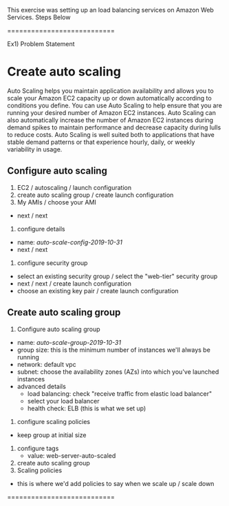 This exercise was setting up an load balancing services on Amazon Web Services.
Steps Below

===========================

Ex1) Problem Statement

# Create auto scaling

Auto Scaling helps you maintain application availability and allows you to scale your Amazon EC2 capacity up or down automatically according to conditions you define. You can use Auto Scaling to help ensure that you are running your desired number of Amazon EC2 instances. Auto Scaling can also automatically increase the number of Amazon EC2 instances during demand spikes to maintain performance and decrease capacity during lulls to reduce costs. Auto Scaling is well suited both to applications that have stable demand patterns or that experience hourly, daily, or weekly variability in usage.

## Configure auto scaling

1. EC2 / autoscaling / launch configuration
1. create auto scaling group / create launch configuration
1. My AMIs / choose your AMI
  - next / next
1. configure details
  - name: *auto-scale-config-2019-10-31*
  - next / next
1. configure security group
  - select an existing security group / select the "web-tier" security group
  - next / next / create launch configuration
  - choose an existing key pair / create launch configuration

## Create auto scaling group

1. Configure auto scaling group
  - name: *auto-scale-group-2019-10-31*
  - group size: this is the minimum number of instances we'll always be running
  - network: default vpc
  - subnet: choose the availability zones (AZs) into which you've launched instances
  - advanced details
    - load balancing: check "receive traffic from elastic load balancer"
    - select your load balancer
    - health check: ELB (this is what we set up)
1. configure scaling policies
  - keep group at initial size
1. configure tags
    - value: web-server-auto-scaled
1. create auto scaling group
1. Scaling policies
  - this is where we'd add policies to say when we scale up / scale down















===========================

